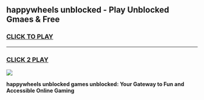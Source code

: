 
## happywheels unblocked - Play Unblocked Gmaes & Free
<h3>
<a href="https://news.freeplayer.one?title=happywheels_unblocked&ref=16F">CLICK TO PLAY</a></h3>
<hr>

<h3>
<a href="https://news.freeplayer.one?title=happywheels_unblocked&ref=16F">CLICK 2 PLAY</a>
  
</h3>

<a href="https://news.freeplayer.one?title=happywheels_unblocked&ref=16F/"><img src="https://clearcache.store/games.png"></a>


**happywheels unblocked games unblocked: Your Gateway to Fun and Accessible Online Gaming**
